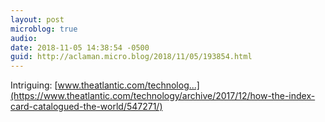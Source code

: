 ```yaml
---
layout: post
microblog: true
audio: 
date: 2018-11-05 14:38:54 -0500
guid: http://aclaman.micro.blog/2018/11/05/193854.html
---
```

Intriguing: [www.theatlantic.com/technolog...](https://www.theatlantic.com/technology/archive/2017/12/how-the-index-card-catalogued-the-world/547271/)
